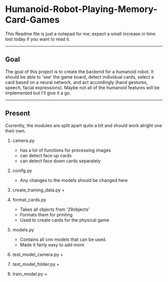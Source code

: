 # Humanoid-Robot-Playing-Memory-Card-Games

This Readme file is just a notepad for me; expect a small increase in time lost today if you want to read it.

---

## Goal
The goal of this project is to create the backend for a humanoid robot. It should be able to 'see' the game board, detect individual cards, select a card based on a neural network, and act accordingly (hand gestures, speech, facial expressions).
Maybe not all of the humanoid features will be implemented but I'll give it a go.

---

## Present
Currently, the modules are split apart quite a bit and should work alright one their own.
1. camera.py
	+ has a lot of functions for processing images
	+ can detect face up cards
	+ can detect face down cards separately

2. conifg.py
	+ Any changes to the models should be changed here

3. create_training_data.py
	+ 

4. format_cards.py
	+ Takes all objects from '29objects'
	+ Formats them for printing
	+ Used to create cards for the physical game

5. models.py
	+ Contains all cnn models that can be used.
	+ Made it fairly easy to add more 

6. test_model_camera.py
	+ 

7. test_model_folder.py
	+ 

8. train_model.py
	+ 
